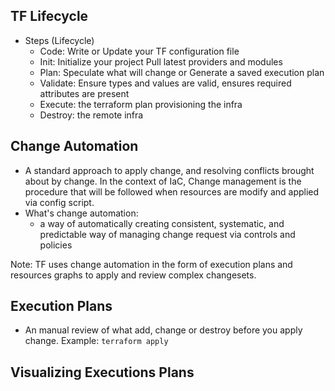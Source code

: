 ## TF Lifecycle

- Steps (Lifecycle)
	- Code: Write or Update your TF configuration file
	- Init: Initialize your project Pull latest providers and modules
	- Plan: Speculate what will change or Generate a saved execution plan
	- Validate: Ensure types and values are valid, ensures required attributes are present
	- Execute: the terraform plan provisioning the infra
	- Destroy: the remote infra

## Change Automation

- A standard approach to apply change, and resolving conflicts brought about by change. In the context of IaC, Change management is the procedure that will be followed when resources are modify and applied via config script.
- What's change automation:
	- a way of automatically creating consistent, systematic, and predictable way of managing change request via controls and policies

Note: TF uses change automation in the form of execution plans and resources graphs to apply and review complex changesets.


## Execution Plans

- An manual review of what add, change or destroy before you apply change. Example: 
  `terraform apply`

## Visualizing Executions Plans

